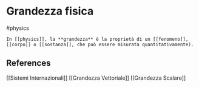 # Grandezza fisica
#physics
```ad-def
In [[physics]], la **grandezza** è la proprietà di un [[fenomeno]], [[corpo]] o [[sostanza]], che può essere misurata quantitativamente).
```
## References
[[Sistemi Internazionali]]
[[Grandezza Vettoriale]]
[[Grandezza Scalare]]
